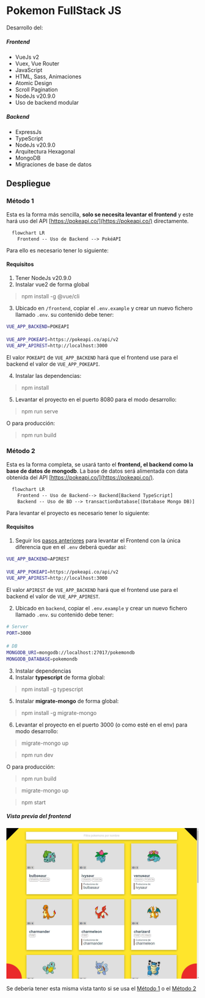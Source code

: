 # Pokemon FullStack JS

Desarrollo del:

##### Frontend

- VueJs v2
- Vuex, Vue Router
- JavaScript
- HTML, Sass, Animaciones
- Atomic Design
- Scroll Pagination
- NodeJs v20.9.0
- Uso de backend modular

##### Backend

- ExpressJs
- TypeScript
- NodeJs v20.9.0
- Arquitectura Hexagonal
- MongoDB
- Migraciones de base de datos

## Despliegue

### Método 1

Esta es la forma más sencilla, **solo se necesita levantar el frontend** y este hará uso del API [https://pokeapi.co/](https://pokeapi.co/) directamente.

```mermaid
  flowchart LR
    Frontend -- Uso de Backend --> PokéAPI
```

Para ello es necesario tener lo siguiente:

#### Requisitos

1. Tener NodeJs v20.9.0
2. Instalar vue2 de forma global

> npm install -g @vue/cli

3. Ubicado en `/frontend`, copiar el `.env.example` y crear un nuevo fichero llamado `.env`. su contenido debe tener:

```bash
VUE_APP_BACKEND=POKEAPI

VUE_APP_POKEAPI=https://pokeapi.co/api/v2
VUE_APP_APIREST=http://localhost:3000
```

El valor `POKEAPI` de `VUE_APP_BACKEND` hará que el frontend use para el backend el valor de `VUE_APP_POKEAPI`.

4. Instalar las dependencias:

> npm install

5. Levantar el proyecto en el puerto 8080 para el modo desarrollo:

> npm run serve

O para producción:

> npm run build

### Método 2

Esta es la forma completa, se usará tanto el **frontend, el backend como la base de datos de mongodb**. La base de datos será alimentada con data obtenida del API [https://pokeapi.co/](https://pokeapi.co/).

```mermaid
  flowchart LR
    Frontend -- Uso de Backend--> Backend[Backend TypeScript]
    Backend -- Uso de BD --> transactionDatabase[(Database Mongo DB)]
```

Para levantar el proyecto es necesario tener lo siguiente:

#### Requisitos

1. Seguir los [pasos anteriores](#requisitos) para levantar el Frontend con la única diferencia que en el `.env` deberá quedar así:

```bash
VUE_APP_BACKEND=APIREST

VUE_APP_POKEAPI=https://pokeapi.co/api/v2
VUE_APP_APIREST=http://localhost:3000
```

El valor `APIREST` de `VUE_APP_BACKEND` hará que el frontend use para el backend el valor de `VUE_APP_APIREST`.

2. Ubicado en `backend`, copiar el `.env.example` y crear un nuevo fichero llamado `.env`. su contenido debe tener:

```bash
# Server
PORT=3000

# DB
MONGODB_URI=mongodb://localhost:27017/pokemondb
MONGODB_DATABASE=pokemondb
```

3. Instalar dependencias
4. Instalar **typescript** de forma global:

> npm install -g typescript

5. Instalar **migrate-mongo** de forma global:

> npm install -g migrate-mongo

6. Levantar el proyecto en el puerto 3000 (o como esté en el env) para modo desarrollo:

> migrate-mongo up

> npm run dev

O para producción:

> npm run build

> migrate-mongo up

> npm start


##### Vista previa del frontend

![Vista Previa del frontend](./docs/assets/screen-view.jpg)

Se deberia tener esta misma vista tanto si se usa el [Método 1](#método-1) o el [Método 2](#método-2)